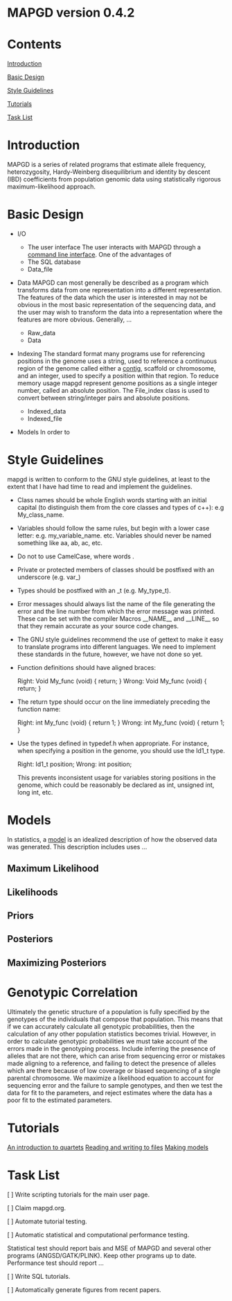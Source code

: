 
# MAPGD version 0.4.2

# Contents

[Introduction](https://github.com/LynchLab/src/mapgd_0.4/MAPGD#introduction)

[Basic Design](https://github.com/LynchLab/src/mapgd_0.4/MAPGD#basic-design)

[Style Guidelines](https://github.com/LynchLab/src/mapgd_0.4/MAPGD#style-guidelines)

[Tutorials](https://github.com/LynchLab/src/mapgd_0.4/MAPGD#tutorials)

[Task List](https://github.com/LynchLab/src/mapgd_0.4/MAPGD#task-list)

# Introduction

MAPGD is a series of related programs that estimate allele frequency, heterozygosity, Hardy-Weinberg disequilibrium and identity by descent (IBD) coefficients from population genomic data using statistically rigorous maximum-likelihood approach.

# Basic Design

* I/O
  * The user interface
   The user interacts with MAPGD through a [command line interface](https://en.wikipedia.org/wiki/Command-line_interface). One of the advantages of 
  * The SQL database
  * Data\_file
* Data
  MAPGD can most generally be described as a program which transforms data from one representation into a different representation. The features of the data which the user is interested in may not be obvious in the most basic representation of the sequencing data, and the user may wish to transform the data into a representation where the features are more obvious. Generally, ... 
  * Raw\_data
  * Data
* Indexing
  The standard format many programs use for referencing positions in the genome uses a string, used to reference a continuous region of the genome called either a [contig](https://en.wikipedia.org/wiki/Contig), scaffold or chromosome, and an integer, used to specify a position within that region. To reduce memory usage mapgd represent genome positions as a single integer number, called an absolute position. The File\_index class is used to convert between string/integer pairs and absolute positions. 

  * Indexed\_data
  * Indexed\_file
* Models
  In order to 
 
# Style Guidelines

mapgd is written to conform to the GNU style guidelines, at least to the extent that I have had time to read and implement the guidelines.

* Class names should be whole English words starting with an initial capital (to distinguish them from the core classes and types of c++): e.g My\_class\_name.
* Variables should follow the same rules, but begin with a lower case letter: e.g. my\_variable\_name. etc. Variables should never be named something like aa, ab, ac, etc.
* Do not to use CamelCase, where words  .
* Private or protected members of classes should be postfixed with an underscore (e.g. var\_)
* Types should be postfixed with an \_t (e.g. My\_type\_t).
* Error messages should always list the name of the file generating the error and the line number from which the error message was printed. These can be set with the compiler Macros \_\_NAME\_\_ and \_\_LINE\_\_ so that they remain accurate as your source code changes.
* The GNU style guidelines recommend the use of gettext to make it easy to translate programs into different languages. We need to implement these standards in the future, however, we have not done so yet.
* Function definitions should have aligned braces:

   Right:
    Void
    My_func (void)
    {
       return;
    }
   Wrong:
    Void
    My_func (void) {
       return;
    }
* The return type should occur on the line immediately preceding the function name:

   Right:
    int
    My_func (void)
    {
       return 1;
    }
   Wrong:
    int My_func (void)
    {
       return 1;
    }

* Use the types defined in typedef.h when appropriate. For instance, when specifying a position in the genome, you should use the Id1\_t type.

   Right:
   	Id1\_t position;
   Wrong:
   	int position;

   This prevents inconsistent usage for variables storing positions in the genome, which could be reasonably be declared as int, unsigned int, long int, etc. 

# Models

In statistics, a [model](https://en.wikipedia.org/wiki/Statistical_model) is an idealized description of how the observed data was generated. This description includes uses ...

## Maximum Likelihood

## Likelihoods

## Priors

## Posteriors

## Maximizing Posteriors

# Genotypic Correlation

Ultimately the genetic structure of a population is fully specified by the genotypes of the individuals that compose that population. This means that if we can accurately calculate all genotypic probabilities, then the calculation of any other population statistics becomes trivial. However, in order to calculate genotypic probabilities we must take account of the errors made in the genotyping process. Include inferring the presence of alleles that are not there, which can arise from sequencing error or mistakes made aligning to a reference, and failing to detect the presence of alleles which are there because of low coverage or biased sequencing of a single parental chromosome. We maximize a likelihood equation to account for sequencing error and the failure to sample genotypes, and then we test the data for fit to the parameters, and reject estimates where the data has a poor fit to the estimated parameters.

# Tutorials

[An introduction to quartets]()
[Reading and writing to files]()
[Making models]()

# Task List

[ ] Write scripting tutorials for the main user page.

[ ] Claim mapgd.org.

[ ] Automate tutorial testing.

[ ] Automatic statistical and computational performance testing.

   Statistical test should report bais and MSE of MAPGD and several other programs (ANGSD/GATK/PLINK).
   Keep other programs up to date.
   Performance test should report ...

[ ] Write SQL tutorials.

[ ] Automatically generate figures from recent papers. 
